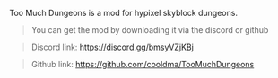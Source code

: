Too Much Dungeons is a mod for hypixel skyblock dungeons. 
>You can get the mod by downloading it via the discord 
or github

>Discord link: https://discord.gg/bmsyVZjKBj

>Github link: https://github.com/cooldma/TooMuchDungeons
